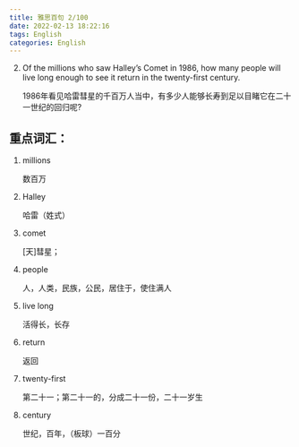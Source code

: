 ```yaml
---
title: 雅思百句 2/100
date: 2022-02-13 18:22:16
tags: English
categories: English
---
```


2. Of the millions who saw Halley’s Comet in 1986, how many people will live long enough to see it return in the twenty-first century.

    1986年看见哈雷彗星的千百万人当中，有多少人能够长寿到足以目睹它在二十一世纪的回归呢?


重点词汇：
----

1. millions 
   
   数百万
2. Halley 
   
   哈雷（姓式）

3. comet

    [天]彗星；

4. people 
   
    人，人类，民族，公民，居住于，使住满人

5. live long

    活得长，长存

6. return

    返回

7. twenty-first 

    第二十一；第二十一的，分成二十一份，二十一岁生

8. century

    世纪，百年，（板球）一百分
